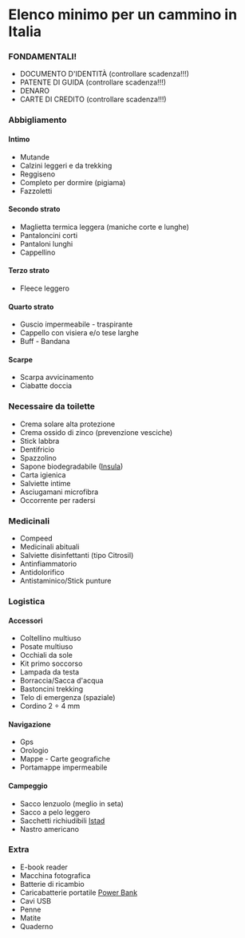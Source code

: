 # Elenco minimo per un cammino in Italia

### FONDAMENTALI!
* DOCUMENTO D'IDENTITÀ (controllare scadenza!!!)
* PATENTE DI GUIDA (controllare scadenza!!!)
* DENARO
* CARTE DI CREDITO (controllare scadenza!!!)

### Abbigliamento

#### Intimo
* Mutande
* Calzini leggeri e da trekking
* Reggiseno
* Completo per dormire (pigiama)
* Fazzoletti

#### Secondo strato
* Maglietta termica leggera (maniche corte e lunghe)
* Pantaloncini corti
* Pantaloni lunghi
* Cappellino

#### Terzo strato
* Fleece leggero

#### Quarto strato
* Guscio impermeabile - traspirante
* Cappello con visiera e/o tese larghe
* Buff - Bandana

#### Scarpe
* Scarpa avvicinamento
* Ciabatte doccia

### Necessaire da toilette
* Crema solare alta protezione
* Crema ossido di zinco (prevenzione vesciche)
* Stick labbra
* Dentifricio
* Spazzolino
* Sapone biodegradabile ([Insula](https://www.facebook.com/insulabodycare/))
* Carta igienica
* Salviette intime
* Asciugamani microfibra
* Occorrente per radersi

### Medicinali
* Compeed
* Medicinali abituali
* Salviette disinfettanti (tipo Citrosil)
* Antinfiammatorio
* Antidolorifico
* Antistaminico/Stick punture

### Logistica

#### Accessori
* Coltellino multiuso
* Posate multiuso
* Occhiali da sole
* Kit primo soccorso
* Lampada da testa
* Borraccia/Sacca d'acqua
* Bastoncini trekking
* Telo di emergenza (spaziale)
* Cordino 2 ÷ 4 mm
  
#### Navigazione
* Gps
* Orologio
* Mappe - Carte geografiche
* Portamappe impermeabile

#### Campeggio
* Sacco lenzuolo (meglio in seta)
* Sacco a pelo leggero
* Sacchetti richiudibili [Istad](https://www.ikea.com/it/it/catalog/products/80339281/)
* Nastro americano

### Extra
* E-book reader
* Macchina fotografica
* Batterie di ricambio
* Caricabatterie portatile [Power Bank](https://www.amazon.it/Migliorata-Anker-Portatile-PowerCore-Retrocompatibile/dp/B01N0X3NL5/)
* Cavi USB
* Penne
* Matite
* Quaderno
